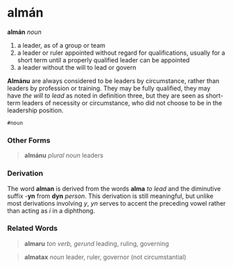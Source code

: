 almán
=====

**almán** _noun_

1. a leader, as of a group or team
2. a leader or ruler appointed without regard for qualifications, usually for a short term until a properly qualified leader can be appointed
3. a leader without the will to lead or govern

**Almánu** are always considered to be leaders by circumstance, rather than leaders by profession or training. They may be fully qualified, they may have _the will to lead_ as noted in definition three, but they are seen as short-term leaders of necessity or circumstance, who did not choose to be in the leadership position.

`#noun`

### Other Forms

> **almánu** _plural noun_ leaders

### Derivation

The word **alman** is derived from the words **alma** _to lead_ and the diminutive suffix -**yn** from **dyn** _person_. This derivation is still meaningful, but unlike most derivations involving _y_, _yn_ serves to accent the preceding vowel rather than acting as _i_ in a diphthong.

### Related Words

> **almaru** _ton verb, gerund_ leading, ruling, governing

> **almatax** _noun_ leader, ruler, governor (not circumstantial)
